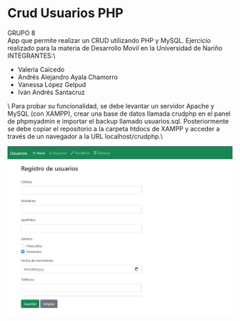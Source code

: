 # Crud Usuarios PHP

GRUPO 8\
App que permite realizar un CRUD utilizando PHP y MySQL. Ejercicio realizado para la materia de Desarrollo Movil en la Universidad de Nariño\
INTEGRANTES:\

<ul>
<li>Valeria Caicedo</li>
<li>Andrés Alejandro Ayala Chamorro</li>
<li>Vanessa López Gelpud</li>
<li>Iván Andrés Santacruz</li>
</ul>
\
Para probar su funcionalidad, se debe levantar un servidor Apache y MySQL (con XAMPP), crear una base de datos llamada crudphp en el panel de phpmyadmin e importar el backup llamado usuarios.sql. Posteriormente se debe copiar el repositorio a la carpeta htdocs de XAMPP y acceder a través de un navegador a la URL localhost/crudphp.\

![Screenshot](screenshot.png)







